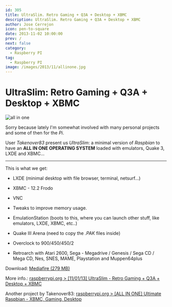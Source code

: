 ```yaml
---
id: 305
title: UltraSlim. Retro Gaming + Q3A + Desktop + XBMC
description: UltraSlim. Retro Gaming + Q3A + Desktop + XBMC
author: Jose Cerrejon
icon: pen-to-square
date: 2013-11-02 10:00:00
prev: /
next: false
category:
  - Raspberry PI
tag:
  - Raspberry PI
image: /images/2013/11/allinone.jpg
---
```


# UltraSlim: Retro Gaming + Q3A + Desktop + XBMC

![all in one](/images/2013/11/allinone.jpg)

Sorry because lately I'm somewhat involved with many personal projects and some of then for the *Pi*. 

User *Takenover83* present us *UltraSlim*: a minimal version of *Raspbian* to have an **ALL IN ONE OPERATING SYSTEM** loaded with emulators, Quake 3, LXDE and XBMC...

- - -
This is what we get:

* LXDE (minimal desktop with file browser, terminal, netsurf...)

* XBMC - 12.2 Frodo

* VNC

* Tweaks to improve memory usage.

* EmulationStation (boots to this, where you can launch other stuff, like emulators, LXDE, XBMC, etc..)

* Quake III Arena (need to copy the *.PAK* files inside)

* Overclock to 900/450/450/2

* Retroarch with Atari 2600, Sega - Megadrive / Genesis / Sega CD / Mega CD, Nes, SNES, MAME, Playstation and Muppen64plus

Download: [Mediafire (279 MB)](http://www.mediafire.com/?objo4nrkc188vx4)

More info.: [raspberrypi.org > [11/01/13] UltraSlim - Retro Gaming + Q3A + Desktop + XBMC](http://www.raspberrypi.org/phpBB3/viewtopic.php?f=78&t=59590)

Another project by Takenover83: [raspberrypi.org > [ALL IN ONE] Ultimate Raspbian - XBMC, Gaming, Desktop](http://www.raspberrypi.org/phpBB3/viewtopic.php?f=41&t=58839)